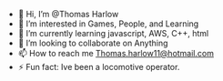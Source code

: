 - 👋 Hi, I’m @Thomas Harlow
- 👀 I’m interested in Games, People, and Learning
- 🌱 I’m currently learning javascript, AWS, C++, html
- 💞️ I’m looking to collaborate on Anything
- 📫 How to reach me Thomas.harlow11@hotmail.com
- ⚡ Fun fact: Ive been a locomotive operator.

<!---
MasterSNAKE147/MasterSNAKE147 is a ✨ special ✨ repository because its `README.md` (this file) appears on your GitHub profile.
You can click the Preview link to take a look at your changes.
--->

